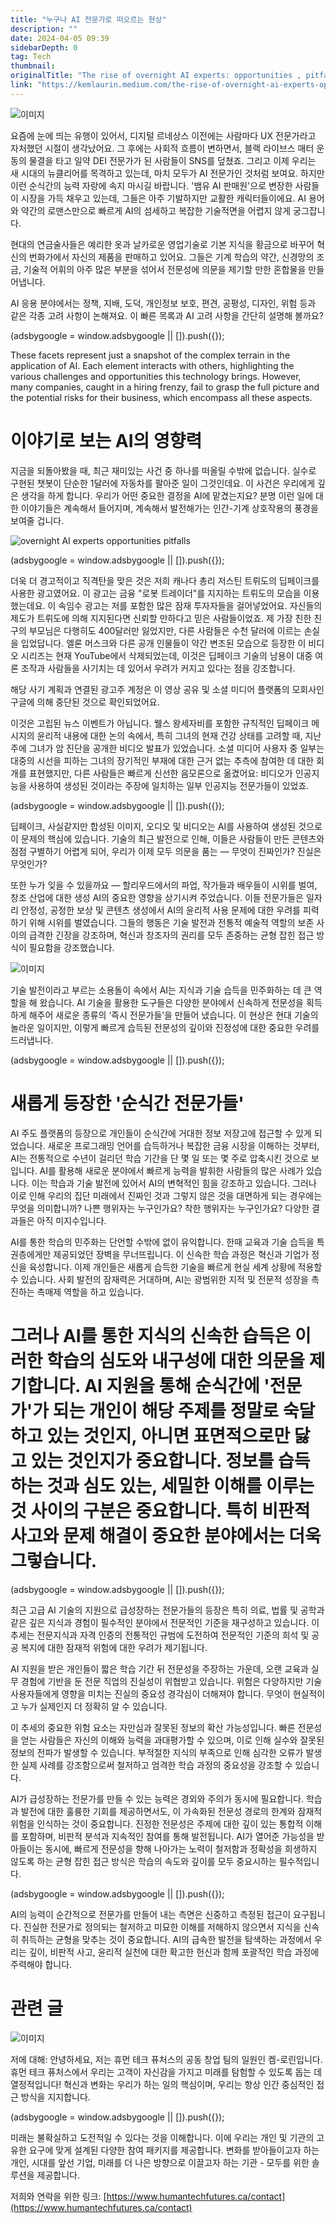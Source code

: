 ```yaml
---
title: "누구나 AI 전문가로 떠오르는 현상"
description: ""
date: 2024-04-05 09:39
sidebarDepth: 0
tag: Tech
thumbnail: 
originalTitle: "The rise of overnight AI experts: opportunities , pitfalls"
link: "https://kemlaurin.medium.com/the-rise-of-overnight-ai-experts-opportunities-pitfalls-8a8b6b57ac46"
---
```



![이미지](./img/TheriseofovernightAIexpertsopportunities-pitfalls_0.png)

요즘에 눈에 띄는 유행이 있어서, 디지털 르네상스 이전에는 사람마다 UX 전문가라고 자처했던 시절이 생각났어요. 그 후에는 사회적 흐름이 변하면서, 블랙 라이브스 매터 운동의 물결을 타고 일약 DEI 전문가가 된 사람들이 SNS를 덮쳤죠. 그리고 이제 우리는 새 시대의 뉴클리어를 목격하고 있는데, 마치 모두가 AI 전문가인 것처럼 보여요. 하지만 이런 순식간의 능력 자랑에 속지 마시길 바랍니다. '뱀유 AI 판매원'으로 변장한 사람들이 시장을 가득 채우고 있는데, 그들은 아주 기발하지만 교활한 캐릭터들이에요. AI 용어와 약간의 로맨스만으로 빠르게 AI의 섬세하고 복잡한 기술적면을 어렵지 않게 궁그잡니다.

현대의 연금술사들은 예리한 옷과 날카로운 영업기술로 기본 지식을 황금으로 바꾸어 혁신의 번화가에서 자신의 제품을 판매하고 있어요. 그들은 기계 학습의 약간, 신경망의 조금, 기술적 어휘의 아주 많은 부분을 섞어서 전문성에 의문을 제기할 만한 혼합물을 만들어냅니다.

AI 응용 분야에서는 정책, 지배, 도덕, 개인정보 보호, 편견, 공평성, 디자인, 위험 등과 같은 각종 고려 사항이 논해져요. 이 빠른 목록과 AI 고려 사항을 간단히 설명해 볼까요?

<!-- ui-log 수평형 -->
<ins class="adsbygoogle"
  style="display:block"
  data-ad-client="ca-pub-4877378276818686"
  data-ad-slot="9743150776"
  data-ad-format="auto"
  data-full-width-responsive="true"></ins>
<component is="script">
(adsbygoogle = window.adsbygoogle || []).push({});
</component>

These facets represent just a snapshot of the complex terrain in the application of AI. Each element interacts with others, highlighting the various challenges and opportunities this technology brings. However, many companies, caught in a hiring frenzy, fail to grasp the full picture and the potential risks for their business, which encompass all these aspects.

# 이야기로 보는 AI의 영향력

지금을 되돌아봤을 때, 최근 재미있는 사건 중 하나를 떠올릴 수밖에 없습니다. 실수로 구현된 챗봇이 단순한 1달러에 자동차를 팔아준 일이 그것인데요. 이 사건은 우리에게 깊은 생각을 하게 합니다. 우리가 어떤 중요한 결정을 AI에 맡겼는지요? 분명 이런 일에 대한 이야기들은 계속해서 들어지며, 계속해서 발전해가는 인간-기계 상호작용의 풍경을 보여줄 겁니다.

![overnight AI experts opportunities pitfalls](./img/TheriseofovernightAIexpertsopportunities-pitfalls_1.png)

<!-- ui-log 수평형 -->
<ins class="adsbygoogle"
  style="display:block"
  data-ad-client="ca-pub-4877378276818686"
  data-ad-slot="9743150776"
  data-ad-format="auto"
  data-full-width-responsive="true"></ins>
<component is="script">
(adsbygoogle = window.adsbygoogle || []).push({});
</component>

더욱 더 경고적이고 직격탄을 맞은 것은 저희 캐나다 총리 저스틴 트뤼도의 딥페이크를 사용한 광고였어요. 이 광고는 금융 "로봇 트레이더"를 지지하는 트뤼도의 모습을 이용했는데요. 이 속임수 광고는 저를 포함한 많은 잠재 투자자들을 걸어넣었어요. 자신들의 제도가 트뤼도에 의해 지지된다면 신뢰할 만하다고 믿은 사람들이었죠. 제 가장 친한 친구의 부모님은 다행히도 400달러만 잃었지만, 다른 사람들은 수천 달러에 이르는 손실을 입었답니다. 엘론 머스크와 다른 공개 인물들이 약간 변조된 모습으로 등장한 이 비디오 시리즈는 현재 YouTube에서 삭제되었는데, 이것은 딥페이크 기술의 남용이 대중 여론 조작과 사람들을 사기치는 데 있어서 우려가 커지고 있다는 점을 강조합니다.

해당 사기 계획과 연결된 광고주 계정은 이 영상 공유 및 소셜 미디어 플랫폼의 모회사인 구글에 의해 중단된 것으로 확인되었어요.

이것은 고립된 뉴스 이벤트가 아닙니다. 웰스 왕세자비를 포함한 규칙적인 딥페이크 메시지의 윤리적 내용에 대한 논의 속에서, 특히 그녀의 현재 건강 상태를 고려할 때, 지난 주에 그녀가 암 진단을 공개한 비디오 발표가 있었습니다. 소셜 미디어 사용자 중 일부는 대중의 시선을 피하는 그녀의 장기적인 부재에 대한 근거 없는 추측에 참여한 데 대한 회개를 표현했지만, 다른 사람들은 빠르게 신선한 음모론으로 옮겼어요: 비디오가 인공지능을 사용하여 생성된 것이라는 주장에 일치하는 일부 인공지능 전문가들이 있었죠.

<!-- ui-log 수평형 -->
<ins class="adsbygoogle"
  style="display:block"
  data-ad-client="ca-pub-4877378276818686"
  data-ad-slot="9743150776"
  data-ad-format="auto"
  data-full-width-responsive="true"></ins>
<component is="script">
(adsbygoogle = window.adsbygoogle || []).push({});
</component>

딥페이크, 사실같지만 합성된 이미지, 오디오 및 비디오는 AI를 사용하여 생성된 것으로 이 문제의 핵심에 있습니다. 기술의 최근 발전으로 인해, 이들은 사람들이 만든 콘텐츠와 점점 구별하기 어렵게 되어, 우리가 이제 모두 의문을 품는 — 무엇이 진짜인가? 진실은 무엇인가?

또한 누가 잊을 수 있을까요 — 할리우드에서의 파업, 작가들과 배우들이 시위를 벌여, 창조 산업에 대한 생성 AI의 중요한 영향을 상기시켜 주었습니다. 이들 전문가들은 일자리 안정성, 공정한 보상 및 콘텐츠 생성에서 AI의 윤리적 사용 문제에 대한 우려를 피력하기 위해 시위를 벌였습니다. 그들의 행동은 기술 발전과 전통적 예술적 역할의 보존 사이의 급격한 긴장을 강조하며, 혁신과 창조자의 권리를 모두 존중하는 균형 잡힌 접근 방식이 필요함을 강조했습니다.

![이미지](./img/TheriseofovernightAIexpertsopportunities-pitfalls_3.png)

기술 발전이라고 부르는 소용돌이 속에서 AI는 지식과 기술 습득을 민주화하는 데 큰 역할을 해 왔습니다. AI 기술을 활용한 도구들은 다양한 분야에서 신속하게 전문성을 획득하게 해주어 새로운 종류의 ‘즉시 전문가들’을 만들어 냈습니다. 이 현상은 현대 기술의 놀라운 일이지만, 이렇게 빠르게 습득된 전문성의 깊이와 진정성에 대한 중요한 우려를 드러냅니다.

<!-- ui-log 수평형 -->
<ins class="adsbygoogle"
  style="display:block"
  data-ad-client="ca-pub-4877378276818686"
  data-ad-slot="9743150776"
  data-ad-format="auto"
  data-full-width-responsive="true"></ins>
<component is="script">
(adsbygoogle = window.adsbygoogle || []).push({});
</component>

# 새롭게 등장한 '순식간 전문가들'

AI 주도 플랫폼의 등장으로 개인들이 순식간에 거대한 정보 저장고에 접근할 수 있게 되었습니다. 새로운 프로그래밍 언어를 습득하거나 복잡한 금융 시장을 이해하는 것부터, AI는 전통적으로 수년이 걸리던 학습 기간을 단 몇 일 또는 몇 주로 압축시킨 것으로 보입니다. AI를 활용해 새로운 분야에서 빠르게 능력을 발휘한 사람들의 많은 사례가 있습니다. 이는 학습과 기술 발전에 있어서 AI의 변혁적인 힘을 강조하고 있습니다. 그러나 이로 인해 우리의 집단 미래에서 진짜인 것과 그렇지 않은 것을 대면하게 되는 경우에는 무엇을 의미합니까? 나쁜 행위자는 누구인가요? 착한 행위자는 누구인가요? 다양한 결과들은 아직 미지수입니다.

AI를 통한 학습의 민주화는 단언할 수밖에 없이 유익합니다. 한때 교육과 기술 습득을 특권층에게만 제공되었던 장벽을 무너뜨립니다. 이 신속한 학습 과정은 혁신과 기업가 정신을 육성합니다. 이제 개인들은 새롭게 습득한 기술을 빠르게 현실 세계 상황에 적용할 수 있습니다. 사회 발전의 잠재력은 거대하며, AI는 광범위한 지적 및 전문적 성장을 촉진하는 촉매제 역할을 하고 있습니다.

# 그러나 AI를 통한 지식의 신속한 습득은 이러한 학습의 심도와 내구성에 대한 의문을 제기합니다. AI 지원을 통해 순식간에 '전문가'가 되는 개인이 해당 주제를 정말로 숙달하고 있는 것인지, 아니면 표면적으로만 닳고 있는 것인지가 중요합니다. 정보를 습득하는 것과 심도 있는, 세밀한 이해를 이루는 것 사이의 구분은 중요합니다. 특히 비판적 사고와 문제 해결이 중요한 분야에서는 더욱 그렇습니다.

<!-- ui-log 수평형 -->
<ins class="adsbygoogle"
  style="display:block"
  data-ad-client="ca-pub-4877378276818686"
  data-ad-slot="9743150776"
  data-ad-format="auto"
  data-full-width-responsive="true"></ins>
<component is="script">
(adsbygoogle = window.adsbygoogle || []).push({});
</component>

최근 고급 AI 기술의 지원으로 급성장하는 전문가들의 등장은 특히 의료, 법률 및 공학과 같은 깊은 지식과 경험이 필수적인 분야에서 전문적인 기준을 재구성하고 있습니다. 이 추세는 전문지식과 자격 인증의 전통적인 규범에 도전하여 전문적인 기준의 희석 및 공공 복지에 대한 잠재적 위험에 대한 우려가 제기됩니다.

AI 지원을 받은 개인들이 짧은 학습 기간 뒤 전문성을 주장하는 가운데, 오랜 교육과 실무 경험에 기반을 둔 전문 직업의 진실성이 위협받고 있습니다. 위험은 다양하지만 기술 사용자들에게 영향을 미치는 진실의 중요성 경각심이 더해져야 합니다. 무엇이 현실적이고 누가 실제인지 더 정확히 알 수 있습니다.

이 추세의 중요한 위험 요소는 자만심과 잘못된 정보의 확산 가능성입니다. 빠른 전문성을 얻는 사람들은 자신의 이해와 능력을 과대평가할 수 있으며, 이로 인해 실수와 잘못된 정보의 전파가 발생할 수 있습니다. 부적절한 지식의 부족으로 인해 심각한 오류가 발생한 실제 사례를 강조함으로써 철저하고 엄격한 학습 과정의 중요성을 강조할 수 있습니다.

AI가 급성장하는 전문가를 만들 수 있는 능력은 경외와 주의가 동시에 필요합니다. 학습과 발전에 대한 훌륭한 기회를 제공하면서도, 이 가속화된 전문성 경로의 한계와 잠재적 위험을 인식하는 것이 중요합니다. 진정한 전문성은 주제에 대한 깊이 있는 통합적 이해를 포함하며, 비판적 분석과 지속적인 참여를 통해 발전됩니다. AI가 열어준 가능성을 받아들이는 동시에, 빠르게 전문성을 향해 나아가는 노력이 철저함과 정확성을 희생하지 않도록 하는 균형 잡힌 접근 방식은 학습의 속도와 깊이를 모두 중요시하는 필수적입니다.

<!-- ui-log 수평형 -->
<ins class="adsbygoogle"
  style="display:block"
  data-ad-client="ca-pub-4877378276818686"
  data-ad-slot="9743150776"
  data-ad-format="auto"
  data-full-width-responsive="true"></ins>
<component is="script">
(adsbygoogle = window.adsbygoogle || []).push({});
</component>

AI의 능력이 순간적으로 전문가를 만들어 내는 측면은 신중하고 측정된 접근이 요구됩니다. 진실한 전문가로 정의되는 철저하고 미묘한 이해를 저해하지 않으면서 지식을 신속히 취득하는 균형을 맞추는 것이 중요합니다. AI의 급속한 발전을 탐색하는 과정에서 우리는 깊이, 비판적 사고, 윤리적 실천에 대한 확고한 헌신과 함께 포괄적인 학습 과정에 주력해야 합니다.

# 관련 글

![이미지](./img/TheriseofovernightAIexpertsopportunities-pitfalls_4.png)

저에 대해: 안녕하세요, 저는 휴먼 테크 퓨처스의 공동 창업 팀의 일원인 켐-로린입니다. 휴먼 테크 퓨처스에서 우리는 고객이 자신감을 가지고 미래를 탐험할 수 있도록 돕는 데 열정적입니다! 혁신과 변화는 우리가 하는 일의 핵심이며, 우리는 항상 인간 중심적인 접근 방식을 지지합니다.

<!-- ui-log 수평형 -->
<ins class="adsbygoogle"
  style="display:block"
  data-ad-client="ca-pub-4877378276818686"
  data-ad-slot="9743150776"
  data-ad-format="auto"
  data-full-width-responsive="true"></ins>
<component is="script">
(adsbygoogle = window.adsbygoogle || []).push({});
</component>

미래는 불확실하고 도전적일 수 있다는 것을 이해합니다. 이에 우리는 개인 및 기관의 고유한 요구에 맞게 설계된 다양한 참여 패키지를 제공합니다. 변화를 받아들이고자 하는 개인, 시대를 앞선 기업, 미래를 더 나은 방향으로 이끌고자 하는 기관 - 모두를 위한 솔루션을 제공합니다.

저희와 연락을 위한 링크: [https://www.humantechfutures.ca/contact](https://www.humantechfutures.ca/contact)